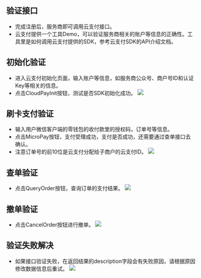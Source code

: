 ## 验证接口
- 完成注册后，服务商即可调用云支付接口。
- 云支付提供一个工具Demo，可以验证服务商相关的账户等信息的正确性。工具里是如何调用云支付提供的SDK，参考云支付SDK的API介绍文档。

## 初始化验证
- 进入云支付初始化页面，输入账户等信息，如服务商公众号、商户号ID和认证Key等相关的信息。
- 点击CloudPayInit按钮，测试是否SDK初始化成功。
![](https://mc.qcloudimg.com/static/img/a6f14a924c9fab1dcabf802ad109a485/image.png)
## 刷卡支付验证
- 输入用户微信客户端的零钱包的收付款里的授权码，订单号等信息。
- 点击MicroPay按钮，支付受理成功，支付是否成功，还需要通过查单接口去确认。
- 注意订单号的前10位是云支付分配给子商户的云支付ID。
![](https://mc.qcloudimg.com/static/img/acf29ef5467e5dc7b731d671e5c711ce/image.png)
## 查单验证
- 点击QueryOrder按钮，查询订单的支付结果。
![](https://mc.qcloudimg.com/static/img/4da6f55152edffa007778072c0530ef4/image.png)
## 撤单验证
- 点击CancelOrder按钮进行撤单。
![](https://mc.qcloudimg.com/static/img/00001dc0dde72e51cdc0b7071e4f2345/image.png)
## 验证失败解决
- 如果接口验证失败，在返回结果的description字段会有失败原因，请根据原因修改数据信息后重试。
![](https://mc.qcloudimg.com/static/img/46a7c0345d426557bbf53fbc2efad95d/image.png)
